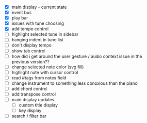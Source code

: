 - [x] main display - current state
- [x] event bus
- [x] play bar
- [x] issues with tune choosing
- [x] add tempo control
- [ ] highlight selected tune in sidebar
- [ ] hanging indent in tune list
- [ ] don't display tempo
- [ ] show tab control
- [ ] how did i get around the user gesture / audio context issue in the previous version??
- [ ] change selected note color (svg fill)
- [ ] highlight note with cursor control
- [ ] read #tags from notes field 
- [ ] change instrument to something less obnoxious than the piano
- [ ] add chord control
- [ ] add transpose control
- [ ] main display updates
  - [ ] custom title display
  - [ ] key display

- [ ] search / filter bar 